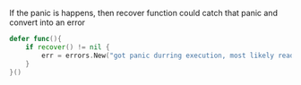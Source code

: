 If the panic is happens, then recover function could catch that panic and convert into an error
```go
defer func(){
	if recover() != nil {
		err = errors.New("got panic durring execution, most likely reading empty page")
	}
}()
```